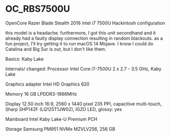 # OC_RBS7500U
OpenCore Razer Blade Stealth 2016 intel i7 7500U Hackintosh configuration

this model is a headache. furthermore, I got this unit secondhand and it already had a faulty display connection resulting in random blackouts. as a fun project, I'll try getting it to run macOS 14 Mojave. I know I could do Catalina and Big Sur is out, but I don't like them.

Basics:
Kaby Lake

Internals/ changed:
Processor Intel Core i7-7500U 2 x 2.7 - 3.5 GHz, Kaby Lake

Graphics adapter  Intel HD Graphics 620

Memory  16 GB LPDDR3-1866MHz

Display 12.50 inch 16:9, 2560 x 1440 pixel 235 PPI, capacitive multi-touch, Sharp SHP142F (LQ125T1JW02), IGZO LED, glossy: yes

Mainboard Intel Kaby Lake-U Premium PCH

Storage Samsung PM951 NVMe MZVLV256, 256 GB 
